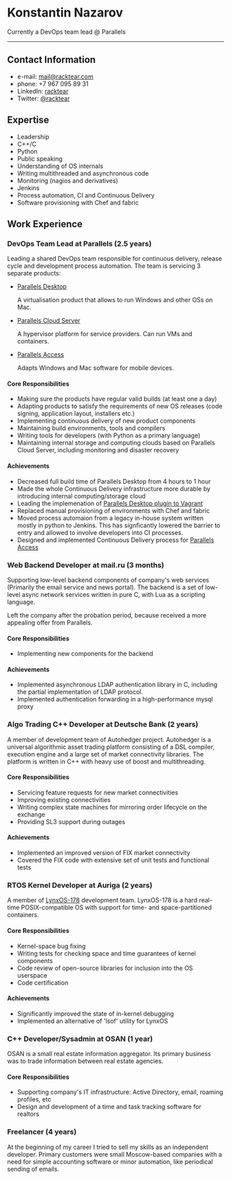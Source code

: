 Konstantin Nazarov
==

Currently a DevOps team lead @ Parallels

---

## Contact Information

* e-mail: <mail@racktear.com>
* phone: +7 967 095 89 31
* LinkedIn: [racktear](http://www.linkedin.com/in/racktear)
* Twitter: [@racktear](https://twitter.com/racktear)

## Expertise

* Leadership
* C++/C
* Python
* Public speaking
* Understanding of OS internals
* Writing multithreaded and asynchronous code
* Monitoring (nagios and derivatives)
* Jenkins
* Process automation, CI and Continuous Delivery
* Software provisioning with Chef and fabric

## Work Experience

### DevOps Team Lead at Parallels (2.5 years)

Leading a shared DevOps team responsible for continuous delivery, release cycle and development process automation. The team is servicing 3 separate products:

* [Parallels Desktop](http://www.parallels.com/products/desktop/)

  A virtualisation product that allows to run Windows and other OSs on Mac.
  
* [Parallels Cloud Server](http://www.parallels.com/ru/products/pcs/)

  A hypervisor platform for service providers. Can run VMs and containers.

* [Parallels Access](http://www.parallels.com/ru/products/access/)

  Adapts Windows and Mac software for mobile devices.
  
#### Core Responsibilities
* Making sure the products have regular valid builds (at least one a day)
* Adapting products to satisfy the requirements of new OS releases (code signing, application layout, installers etc.)
* Implementing continuous delivery of new product components
* Maintaining build environments, tools and compilers
* Writing tools for developers (with Python as a primary language)
* Maintaining internal storage and computing clouds based on Parallels Cloud Server, including monitoring and disaster recovery

#### Achievements
* Decreased full build time of Parallels Desktop from 4 hours to 1 hour
* Made the whole Continuous Delivery infrastructure more durable by introducing internal computing/storage cloud
* Leading the implemenation of [Parallels Desktop plugin to Vagrant](https://github.com/Parallels/vagrant-parallels)
* Replaced manual provisioning of environments with Chef and fabric
* Moved process automaion from a legacy in-house system written mostly in python to Jenkins. This has signficantly lowered the barrier to entry and allowed to involve developers into CI processes.
* Designed and implemented Continuous Delivery process for [Parallels Access](http://www.parallels.com/ru/products/access/)


### Web Backend Developer at mail.ru (3 months)
Supporting low-level backend components of company's web services (Primarily the email service and news portal). The backend is a set of low-level async network services written in pure C, with Lua as a scripting language.

Left the company after the probation period, because received a more appealing offer from Parallels.

#### Core Responsibilities
* Implementing new components for the backend

#### Achievements
* Implemented asynchronous LDAP authentication library in C, including the partial implementation of LDAP protocol.
* Implemented authentication forwarding in a high-performance mysql proxy


### Algo Trading C++ Developer at Deutsche Bank (2 years)
A member of development team of Autohedger project. Autohedger is a universal algorithmic asset trading platform consisting of a DSL compiler, execution engine and a large set of market connectivity libraries.
The platform is written in C++ with heavy use of boost and multithreading.


#### Core Responsibilities
* Servicing feature requests for new market connectivities
* Improving existing connectivities
* Writing complex state machines for mirroring order lifecycle on the exchange
* Providing SL3 support during outages

#### Achievements
* Implemented an improved version of FIX market connectivity
* Covered the FIX code with extensive set of unit tests and functional tests


### RTOS Kernel Developer at Auriga (2 years)
A member of [LynxOS-178](http://www.lynuxworks.com/rtos/rtos-178.php) development team. LynxOS-178 is a hard real-time POSIX-compatible OS with support for time- and space-partitioned containers.


#### Core Responsibilities
* Kernel-space bug fixing
* Writing tests for checking space and time guarantees of kernel components
* Code review of open-source libraries for inclusion into the OS userspace
* Code certification

#### Achievements
* Significantly improved the state of in-kernel debugging
* Implemented an alternative of 'lsof' utility for LynxOS

### C++ Developer/Sysadmin at OSAN (1 year)
OSAN is a small real estate information aggregator. Its primary business was to trade information between real estate agencies.

#### Core Responsibilities
* Supporting company's IT infrastructure: Active Directory, email, roaming profiles, etc
* Design and development of a time and task tracking software for realtors

### Freelancer (4 years)

At the beginning of my career I tried to sell my skills as an independent developer. Primary customers were small Moscow-based companies with a need for simple accounting software or minor automation, like periodical sending of emails.
